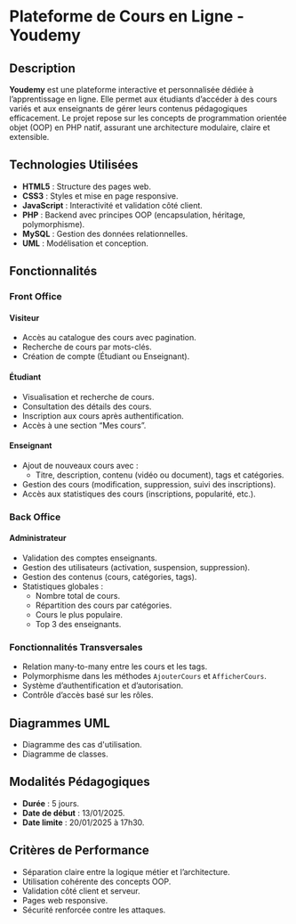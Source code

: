 # Plateforme de Cours en Ligne - Youdemy

## Description
**Youdemy** est une plateforme interactive et personnalisée dédiée à l’apprentissage en ligne. Elle permet aux étudiants d’accéder à des cours variés et aux enseignants de gérer leurs contenus pédagogiques efficacement. Le projet repose sur les concepts de programmation orientée objet (OOP) en PHP natif, assurant une architecture modulaire, claire et extensible.

## Technologies Utilisées
- **HTML5** : Structure des pages web.
- **CSS3** : Styles et mise en page responsive.
- **JavaScript** : Interactivité et validation côté client.
- **PHP** : Backend avec principes OOP (encapsulation, héritage, polymorphisme).
- **MySQL** : Gestion des données relationnelles.
- **UML** : Modélisation et conception.

## Fonctionnalités
### Front Office
#### Visiteur
- Accès au catalogue des cours avec pagination.
- Recherche de cours par mots-clés.
- Création de compte (Étudiant ou Enseignant).

#### Étudiant
- Visualisation et recherche de cours.
- Consultation des détails des cours.
- Inscription aux cours après authentification.
- Accès à une section “Mes cours”.

#### Enseignant
- Ajout de nouveaux cours avec :
  - Titre, description, contenu (vidéo ou document), tags et catégories.
- Gestion des cours (modification, suppression, suivi des inscriptions).
- Accès aux statistiques des cours (inscriptions, popularité, etc.).

### Back Office
#### Administrateur
- Validation des comptes enseignants.
- Gestion des utilisateurs (activation, suspension, suppression).
- Gestion des contenus (cours, catégories, tags).
- Statistiques globales :
  - Nombre total de cours.
  - Répartition des cours par catégories.
  - Cours le plus populaire.
  - Top 3 des enseignants.

### Fonctionnalités Transversales
- Relation many-to-many entre les cours et les tags.
- Polymorphisme dans les méthodes `AjouterCours` et `AfficherCours`.
- Système d’authentification et d’autorisation.
- Contrôle d’accès basé sur les rôles.


## Diagrammes UML
- Diagramme des cas d'utilisation.
- Diagramme de classes.

## Modalités Pédagogiques
- **Durée** : 5 jours.
- **Date de début** : 13/01/2025.
- **Date limite** : 20/01/2025 à 17h30.


## Critères de Performance
- Séparation claire entre la logique métier et l’architecture.
- Utilisation cohérente des concepts OOP.
- Validation côté client et serveur.
- Pages web responsive.
- Sécurité renforcée contre les attaques.

